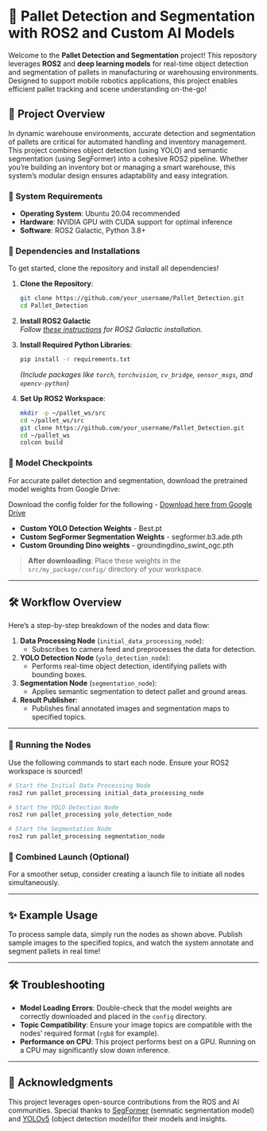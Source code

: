 # 🚀 Pallet Detection and Segmentation with ROS2 and Custom AI Models

Welcome to the **Pallet Detection and Segmentation** project! This repository leverages **ROS2** and **deep learning models** for real-time object detection and segmentation of pallets in manufacturing or warehousing environments. Designed to support mobile robotics applications, this project enables efficient pallet tracking and scene understanding on-the-go!

## 🌟 Project Overview
In dynamic warehouse environments, accurate detection and segmentation of pallets are critical for automated handling and inventory management. This project combines object detection (using YOLO) and semantic segmentation (using SegFormer) into a cohesive ROS2 pipeline. Whether you’re building an inventory bot or managing a smart warehouse, this system’s modular design ensures adaptability and easy integration.

### 🚧 System Requirements
- **Operating System**: Ubuntu 20.04 recommended
- **Hardware**: NVIDIA GPU with CUDA support for optimal inference
- **Software**: ROS2 Galactic, Python 3.8+

### 🔧 Dependencies and Installations
To get started, clone the repository and install all dependencies!

1. **Clone the Repository**:
    ```bash
    git clone https://github.com/your_username/Pallet_Detection.git
    cd Pallet_Detection
    ```

2. **Install ROS2 Galactic**  
   *Follow [these instructions](https://docs.ros.org/en/galactic/Installation.html) for ROS2 Galactic installation.*

3. **Install Required Python Libraries**:
    ```bash
    pip install -r requirements.txt
    ```
    *(Include packages like `torch`, `torchvision`, `cv_bridge`, `sensor_msgs`, and `opencv-python`)*

4. **Set Up ROS2 Workspace**:
    ```bash
    mkdir -p ~/pallet_ws/src
    cd ~/pallet_ws/src
    git clone https://github.com/your_username/Pallet_Detection.git
    cd ~/pallet_ws
    colcon build
    ```

### 💾 Model Checkpoints
For accurate pallet detection and segmentation, download the pretrained model weights from Google Drive:

Download the config folder for the following - [Download here from Google Drive](https://drive.google.com/drive/folders/1FcEHy29rdMRAS52c0Sp4se8oW6ygwvz5?usp=sharing)
- **Custom YOLO Detection Weights** - Best.pt
- **Custom SegFormer Segmentation Weights** - segformer.b3.ade.pth
- **Custom Grounding Dino weights** - groundingdino_swint_ogc.pth

> **After downloading**: Place these weights in the `src/my_package/config/` directory of your workspace.

---

## 🛠️ Workflow Overview
Here’s a step-by-step breakdown of the nodes and data flow:

1. **Data Processing Node** (`initial_data_processing_node`):
   - Subscribes to camera feed and preprocesses the data for detection.
2. **YOLO Detection Node** (`yolo_detection_node`):
   - Performs real-time object detection, identifying pallets with bounding boxes.
3. **Segmentation Node** (`segmentation_node`):
   - Applies semantic segmentation to detect pallet and ground areas.
4. **Result Publisher**:
   - Publishes final annotated images and segmentation maps to specified topics.

---

### 🚀 Running the Nodes
Use the following commands to start each node. Ensure your ROS2 workspace is sourced!

```bash
# Start the Initial Data Processing Node
ros2 run pallet_processing initial_data_processing_node

# Start the YOLO Detection Node
ros2 run pallet_processing yolo_detection_node

# Start the Segmentation Node
ros2 run pallet_processing segmentation_node
```

### 🔄 Combined Launch (Optional)
For a smoother setup, consider creating a launch file to initiate all nodes simultaneously.

---

## ✨ Example Usage
To process sample data, simply run the nodes as shown above. Publish sample images to the specified topics, and watch the system annotate and segment pallets in real time!

---

## 🛠️ Troubleshooting
- **Model Loading Errors**: Double-check that the model weights are correctly downloaded and placed in the `config` directory.
- **Topic Compatibility**: Ensure your image topics are compatible with the nodes’ required format (`rgb8` for example).
- **Performance on CPU**: This project performs best on a GPU. Running on a CPU may significantly slow down inference.

---

## 🎉 Acknowledgments
This project leverages open-source contributions from the ROS and AI communities. Special thanks to [SegFormer](https://github.com/NVIDIA/semantic-segmentation) (semnatic segmentation model) and [YOLOv5](https://github.com/ultralytics/yolov5) (object detection model)for their models and insights.
